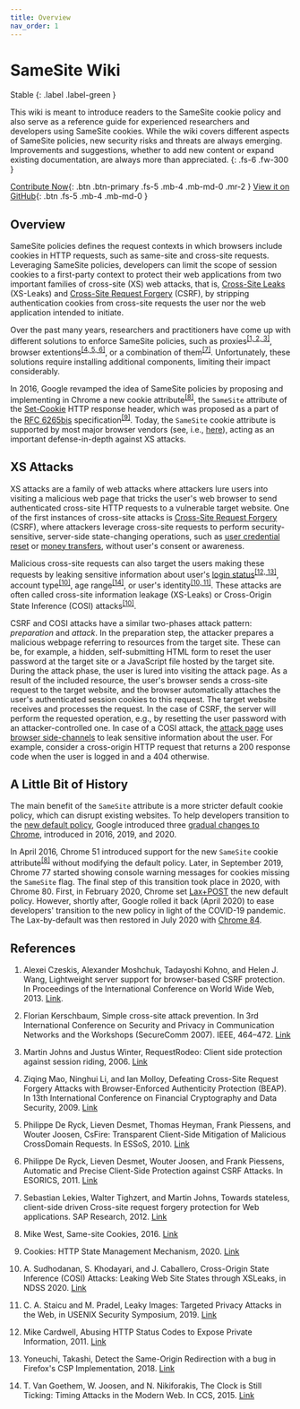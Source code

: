 ```yaml
---
title: Overview
nav_order: 1
---
```


# SameSite Wiki

Stable
{: .label .label-green }

This wiki is meant to introduce readers to the SameSite cookie policy and also serve as a reference guide for experienced researchers and developers using SameSite cookies. While the wiki covers different aspects of SameSite policies, new security risks and threats are always emerging. Improvements and suggestions, whether to add new content or expand existing documentation, are always more than appreciated. 
{: .fs-6 .fw-300 }


[Contribute Now](https://soheilkhodayari.github.io/same-site-wiki/docs/contributions){: .btn .btn-primary .fs-5 .mb-4 .mb-md-0 .mr-2 } [View it on GitHub](https://github.com/SoheilKhodayari/same-site-wiki){: .btn .fs-5 .mb-4 .mb-md-0 }


## Overview

SameSite policies defines the request contexts in which browsers include cookies in HTTP requests, such as same-site and cross-site requests. Leveraging SameSite policies, developers can limit the scope of session cookies to a first-party context to protect their web applications from two important families of cross-site (XS) web attacks, that is, [Cross-Site Leaks](https://xsleaks.dev/) (XS-Leaks) and [Cross-Site Request Forgery](https://cheatsheetseries.owasp.org/cheatsheets/Cross-Site_Request_Forgery_Prevention_Cheat_Sheet.html) (CSRF), by stripping authentication cookies from cross-site requests the user nor the web application intended to initiate.

Over the past many years, researchers and practitioners have come up with different solutions to enforce SameSite policies, 
such as proxies<sup>[\[1, 2, 3\]](#references)</sup>, browser extentions<sup>[\[4, 5, 6\]](#references)</sup>, or a combination of them<sup>[\[7\]](#references)</sup>. Unfortunately, these solutions require installing additional components, limiting their impact considerably.

In 2016, Google revamped the idea of SameSite policies by proposing and implementing in Chrome a new cookie attribute<sup>[\[8\]](#references)</sup>,
the `SameSite` attribute of the [Set-Cookie](https://developer.mozilla.org/en-US/docs/Web/HTTP/Headers/Set-Cookie/SameSite) HTTP response header, which was proposed as a part of the [RFC 6265bis](https://tools.ietf.org/html/draft-ietf-httpbis-rfc6265bis-05) specification<sup>[\[9\]](#references)</sup>. Today, the `SameSite` cookie attribute is supported by most major browser vendors (see, i.e., [here](https://caniuse.com/?search=samesite)), acting as an important defense-in-depth against XS attacks. 


## XS Attacks

XS attacks are a family of web attacks where attackers lure users into visiting a malicious web page that tricks the user's web browser to send authenticated cross-site HTTP requests to a vulnerable target website. One of the first instances of cross-site attacks is [Cross-Site Request Forgery](https://portswigger.net/web-security/csrf) (CSRF), where attackers leverage cross-site requests to perform security-sensitive, server-side state-changing operations, such as [user credential reset](https://www.acunetix.com/blog/web-security-zone/critical-csrf-vulnerability-facebook/) or [money transfers](https://www.cs.utexas.edu/~shmat/courses/cs378/zeller.pdf), without user's consent or awareness. 


Malicious cross-site requests can also target the users making these requests by leaking sensitive information about user's [login status](https://github.com/RobinLinus/socialmedia-leak)<sup>[\[12, 13\]](#references)</sup>, account type<sup>[\[10\]](#references)</sup>, age range<sup>[\[14\]](#references)</sup>, or user's identity<sup>[\[10, 11\]](#references)</sup>. These attacks are often called cross-site information leakage (XS-Leaks) or Cross-Origin State Inference (COSI) attacks<sup>[\[10\]](#references)</sup>.


CSRF and COSI attacks have a similar two-phases attack pattern: *preparation* and *attack*.
In the preparation step, the attacker prepares a malicious webpage referring to resources from the target site. These can be, for example, a hidden, self-submitting HTML form to reset the user password at the target site or a JavaScript file hosted by the target site. During the attack phase, the user is lured into visiting the attack page. As a result of the included resource, the user's browser sends a cross-site request to the target website, and the browser automatically attaches the user's authenticated session cookies to this request. The target website receives and processes the request. In the case of CSRF, the server will perform the requested operation, e.g., by resetting the user password with an attacker-controlled one. In case of a COSI attack, the [attack page](https://github.com/SoheilKhodayari/Basta-COSI) uses [browser side-channels](https://xsleaks.dev/) to leak sensitive information about the user. For example, consider a cross-origin HTTP request that returns a 200 response code when the user is logged in and a 404 otherwise.



## A Little Bit of History

The main benefit of the `SameSite` attribute is a more stricter default cookie policy, which can disrupt existing websites. To help developers transition to the [new default policy](https://chromestatus.com/feature/5088147346030592), Google introduced three [gradual changes to Chrome](https://www.chromium.org/updates/same-site/), introduced in 2016, 2019, and 2020.

In April 2016, Chrome 51 introduced support for the new `SameSite` cookie attribute<sup>[\[8\]](#references)</sup> without modifying the default policy. Later, in September 2019, Chrome 77 started showing console warning messages for cookies missing the `SameSite` flag. The final step of this transition took place in 2020, with Chrome 80. First, in February 2020, Chrome set [Lax+POST](https://www.chromium.org/updates/same-site/faq/#q-what-is-the-lax-post-mitigation) the new default policy. However, shortly after, Google rolled it back (April 2020) to ease developers' transition to the new policy in light of the COVID-19 pandemic. The Lax-by-default was then restored in July 2020 with [Chrome 84](https://www.chromium.org/updates/same-site/faq/).


## References

1. Alexei Czeskis, Alexander Moshchuk, Tadayoshi Kohno, and Helen J. Wang, Lightweight server support for browser-based CSRF protection. In Proceedings of the International Conference on World Wide Web, 2013. [Link](https://homes.cs.washington.edu/~yoshi/papers/czeskis-arls.pdf).

2. Florian Kerschbaum, Simple cross-site attack prevention. In 3rd
International Conference on Security and Privacy in Communication Networks and the Workshops (SecureComm 2007). IEEE, 464–472. [Link](https://www.researchgate.net/publication/4344810_Simple_cross-site_attack_prevention)

3. Martin Johns and Justus Winter, RequestRodeo: Client side protection against session riding, 2006. [Link](https://www.owasp.org/images/4/42/RequestRodeo-MartinJohns.pdf)

4. Ziqing Mao, Ninghui Li, and Ian Molloy, Defeating Cross-Site Request Forgery Attacks with Browser-Enforced Authenticity Protection (BEAP). In 13th International Conference on Financial Cryptography and Data Security, 2009. [Link](https://dl.acm.org/doi/abs/10.1007/978-3-642-03549-4_15)

5. Philippe De Ryck, Lieven Desmet, Thomas Heyman, Frank Piessens, and Wouter Joosen, CsFire: Transparent Client-Side Mitigation of Malicious CrossDomain Requests. In ESSoS, 2010. [Link](https://link.springer.com/chapter/10.1007/978-3-642-11747-3_2)

6. Philippe De Ryck, Lieven Desmet, Wouter Joosen, and Frank Piessens, Automatic and Precise Client-Side Protection against CSRF Attacks. In ESORICS, 2011. [Link](https://link.springer.com/chapter/10.1007/978-3-642-23822-2_6)

7. Sebastian Lekies, Walter Tighzert, and Martin Johns, Towards stateless, client-side driven Cross-site request forgery protection for Web applications. SAP Research, 2012. [Link](https://subs.emis.de/LNI/Proceedings/Proceedings195/111.pdf)

8. Mike West, Same-site Cookies, 2016. [Link](https://tools.ietf.org/html/draft-west-first-party-cookies-07)

9. Cookies: HTTP State Management Mechanism, 2020. [Link](https://tools.ietf.org/html/draft-ietf-httpbis-rfc6265bis-05)

10. A. Sudhodanan, S. Khodayari, and J. Caballero, Cross-Origin State Inference (COSI) Attacks: Leaking Web Site States through XSLeaks, in NDSS 2020. [Link](https://publications.cispa.saarland/3329/1/COSI.pdf)

11.  C. A. Staicu and M. Pradel, Leaky Images: Targeted Privacy Attacks in the Web, in USENIX Security Symposium, 2019. [Link](https://www.usenix.org/system/files/sec19-staicu.pdf)

12. Mike Cardwell, Abusing HTTP Status Codes to Expose Private Information, 2011. [Link](https://www.grepular.com/Abusing_HTTP_Status_Codes_to_Expose_Private_Information)

13. Yoneuchi, Takashi, Detect the Same-Origin Redirection with a bug in Firefox's CSP Implementation, 2018. [Link](https://diary.shift-js.info/csp-fingerprinting/)

14. T. Van Goethem, W. Joosen, and N. Nikiforakis, The Clock is Still Ticking: Timing Attacks in the Modern Web. In CCS, 2015. [Link](https://dl.acm.org/doi/10.1145/2810103.2813632)
